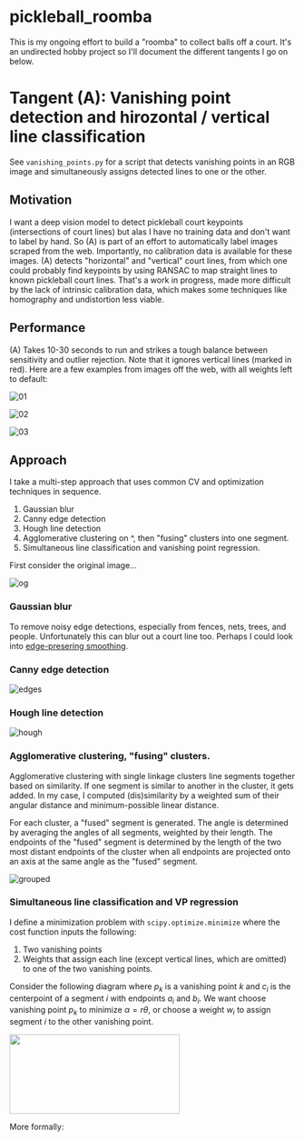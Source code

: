 # pickleball_roomba
This is my ongoing effort to build a "roomba" to collect balls off a court. It's an undirected hobby project so I'll document the different tangents I go on below.

# Tangent (A): Vanishing point detection and hirozontal / vertical line classification
See `vanishing_points.py` for a script that detects vanishing points in an RGB image and simultaneously assigns detected lines to one or the other.

## Motivation
I want a deep vision model to detect pickleball court keypoints (intersections of court lines) but alas I have no training data and don't want to label by hand. So (A) is part of an effort to automatically label images scraped from the web. Importantly, no calibration data is available for these images. (A) detects "horizontal" and "vertical" court lines, from which one could probably find keypoints by using RANSAC to map straight lines to known pickleball court lines. That's a work in progress, made more difficult by the lack of intrinsic calibration data, which makes some techniques like homography and undistortion less viable.

## Performance
(A) Takes 10-30 seconds to run and strikes a tough balance between sensitivity and outlier rejection. Note that it ignores vertical lines (marked in red). Here are a few examples from images off the web, with all weights left to default:

![01](https://github.com/ekchapman/pickleball_roomba/assets/43839555/24a97160-4637-407b-9e76-a17784000ab5)

![02](https://github.com/ekchapman/pickleball_roomba/assets/43839555/19b343ce-0172-45f8-9326-8e8164eb71ea)

![03](https://github.com/ekchapman/pickleball_roomba/assets/43839555/c6b66ce5-4c45-415e-ab3f-88323c3feddb)

## Approach
I take a multi-step approach that uses common CV and optimization techniques in sequence.
1. Gaussian blur
2. Canny edge detection
3. Hough line detection
4. Agglomerative clustering on ^, then "fusing" clusters into one segment.
5. Simultaneous line classification and vanishing point regression.

First consider the original image...

![og](https://github.com/ekchapman/pickleball_roomba/assets/43839555/bc6dc7f4-11f2-46bb-9ce4-3492f7d93e76)


### Gaussian blur
To remove noisy edge detections, especially from fences, nets, trees, and people. Unfortunately this can blur out a court line too. Perhaps I could look into [edge-presering smoothing](https://en.wikipedia.org/wiki/Edge-preserving_smoothing). 

### Canny edge detection

![edges](https://github.com/ekchapman/pickleball_roomba/assets/43839555/1a40e19e-5e15-478e-a38a-ec1bbe156997)

### Hough line detection

![hough](https://github.com/ekchapman/pickleball_roomba/assets/43839555/dbb5efaa-9f2f-4410-bbaf-76fcfd9c2ac7)

### Agglomerative clustering, "fusing" clusters.

Agglomerative clustering with single linkage clusters line segments together based on similarity. If one segment is similar to another in the cluster, it gets added. In my case, I computed (dis)similarity by a weighted sum of their angular distance and minimum-possible linear distance.

For each cluster, a "fused" segment is generated. The angle is determined by averaging the angles of all segments, weighted by their length. The endpoints of the "fused" segment is determined by the length of the two most distant endpoints of the cluster when all endpoints are projected onto an axis at the same angle as the "fused" segment.

![grouped](https://github.com/ekchapman/pickleball_roomba/assets/43839555/87ee7f9d-ba21-45ea-951a-ad8a79670571)

### Simultaneous line classification and VP regression

I define a minimization problem with `scipy.optimize.minimize` where the cost function inputs the following:
1. Two vanishing points
2. Weights that assign each line (except vertical lines, which are omitted) to one of the two vanishing points.

Consider the following diagram where $p_k$ is a vanishing point $k$ and $c_i$ is the centerpoint of a segment $i$ with endpoints $a_i$ and $b_i$. We want choose vanishing point $p_k$ to minimize $\alpha = r \theta$, or choose a weight $w_i$ to assign segment $i$ to the other vanishing point. 

<img src="https://github.com/ekchapman/pickleball_roomba/assets/43839555/174d3918-5c43-4e7e-b569-42671d2b9aea" width="300" height="140">

More formally:

